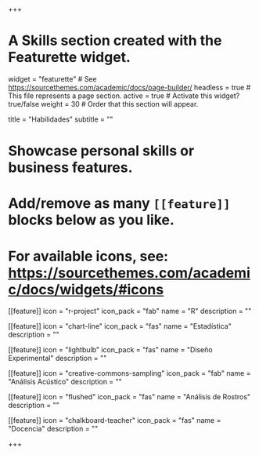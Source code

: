 +++
# A Skills section created with the Featurette widget.
widget = "featurette"  # See https://sourcethemes.com/academic/docs/page-builder/
headless = true  # This file represents a page section.
active = true  # Activate this widget? true/false
weight = 30  # Order that this section will appear.

title = "Habilidades"
subtitle = ""

# Showcase personal skills or business features.
# 
# Add/remove as many `[[feature]]` blocks below as you like.
# 
# For available icons, see: https://sourcethemes.com/academic/docs/widgets/#icons

[[feature]]
  icon = "r-project"
  icon_pack = "fab"
  name = "R"
  description = ""
  
[[feature]]
  icon = "chart-line"
  icon_pack = "fas"
  name = "Estadística"
  description = ""  
  
[[feature]]
  icon = "lightbulb"
  icon_pack = "fas"
  name = "Diseño Experimental"
  description = ""

[[feature]]
  icon = "creative-commons-sampling"
  icon_pack = "fab"
  name = "Análisis Acústico"
  description = ""

[[feature]]
  icon = "flushed"
  icon_pack = "fas"
  name = "Análisis de Rostros"
  description = ""  
  
[[feature]]
  icon = "chalkboard-teacher"
  icon_pack = "fas"
  name = "Docencia"
  description = "" 

+++
